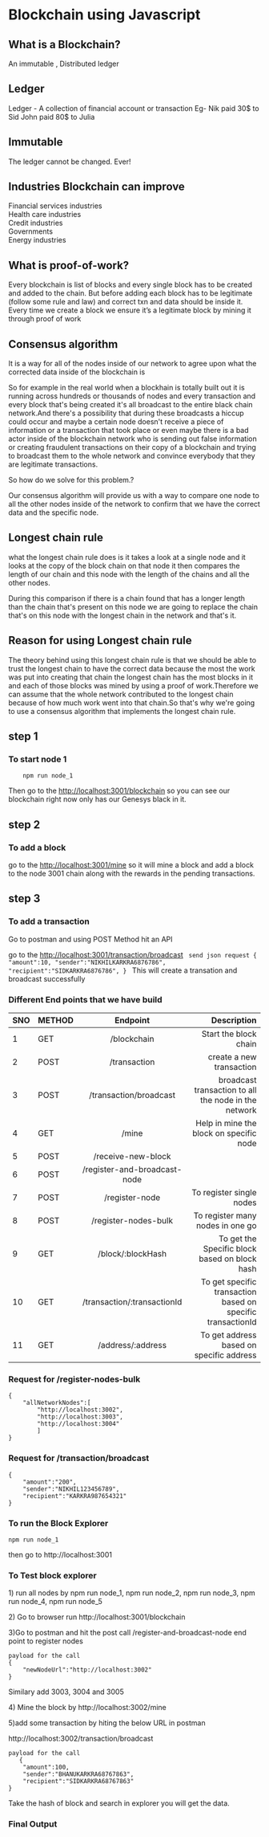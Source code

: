 # Blockchain using Javascript

## What is a Blockchain?
An immutable , Distributed ledger

## Ledger 
Ledger - A collection of financial account or transaction
Eg- Nik paid 30$ to Sid
John paid 80$ to Julia

## Immutable 
The ledger cannot be changed. Ever!

## Industries Blockchain can improve
<div>Financial services industries</div>
<div>Health care industries</div>
<div>Credit industries</div>
<div>Governments</div>
<div>Energy industries</div>

## What is proof-of-work?
Every blockchain is list of blocks and every single block has to be created and added to the chain. But before adding each block has to be legitimate (follow some rule and law) and correct txn and data should be inside it.
Every time we create a block we ensure it’s a legitimate block by mining it through proof of work

## Consensus algorithm 
<p>It is a way for all of the nodes inside of our network to agree upon what the corrected data inside of the blockchain is</p>
<p>So for example in the real world when a blockhain is totally built out it is running across hundreds or thousands of nodes and every transaction and every block that's being created it's all broadcast to the entire black chain network.And there's a possibility that during these broadcasts a hiccup could occur and maybe a certain node doesn't receive a piece of information or a transaction that took place or even maybe there is a bad actor inside of the blockchain network who is sending out false information or creating fraudulent transactions on their copy of a blockchain and trying to broadcast them to the whole network and convince everybody that they are legitimate transactions.</p>

<p>So how do we solve for this problem.?</p>

<p>Our consensus algorithm will provide us with a way to compare one node to all the other nodes inside of the network to confirm that we have the correct data and the specific node.</p>

## Longest chain rule
<p>what the longest chain rule does is it takes a look at a single node and it looks at the copy of the block chain on that node it then compares the length of our chain and this node with the length of the chains and all the other nodes.</p>

<p>During this comparison if there is a chain found that has a longer length than the chain that's present on this node we are going to replace the chain that's on this node with the longest chain in the network
and that's it.</p>

## Reason for using Longest chain rule 

<p>The theory behind using this longest chain rule is that we should be able to trust the longest chain to have the correct data because the most the work was put into creating that chain the longest chain has the most blocks in it and each of those blocks was mined by using a proof of work.Therefore we can assume that the whole network contributed to the longest chain because of how much work went into that chain.So that's why we're going to use a consensus algorithm that implements the longest chain rule.</p>

## step 1
### To start node 1
        npm run node_1
 Then go to the <a href="http://localhost:3001/blockchain">http://localhost:3001/blockchain</a>
so you can see our blockchain right now only has our Genesys black in it.

## step 2
### To add a block  
 go to the <a href="http://localhost:3001/mine">http://localhost:3001/mine</a>
so it will mine a block and add a block to the node 3001 chain along with the rewards in the pending transactions.

## step 3
### To add a transaction
Go to postman and using POST Method hit an API

go to the <a href="http://localhost:3001/transaction/broadcast">http://localhost:3001/transaction/broadcast</a>
<code>
send json request
{
    "amount":10,
    "sender":"NIKHILKARKRA6876786",
    "recipient":"SIDKARKRA6876786",
}
</code>
This will create a transation and broadcast successfully

<h3>Different End points that we have build</h3>

| SNO | METHOD        | Endpoint      | Description  |
| --- | ------------- |:-------------:| ------------:|
|  1  | GET           | /blockchain   | Start the block chain |
|  2  | POST          | /transaction      | create a new transaction   |
|  3  | POST          | /transaction/broadcast      |  broadcast transaction to all the node in the network   |
|  4  | GET            | /mine      |   Help in mine the block on specific node  |
|  5  | POST          | /receive-new-block      |     |
|  6  | POST          | /register-and-broadcast-node     |     |
|  7  | POST          | /register-node     | To register single nodes    |
|  8  | POST          | /register-nodes-bulk     | To register many nodes in one go    |
|9    | GET            |/block/:blockHash| To get the Specific block based on block hash|
|10| GET|/transaction/:transactionId| To get specific transaction based on specific transactionId|
11|GET|/address/:address| To get address based on specific address|
### Request for /register-nodes-bulk
    {
        "allNetworkNodes":[
            "http://localhost:3002",
            "http://localhost:3003",
            "http://localhost:3004"
            ]
    }
### Request for /transaction/broadcast
    {
        "amount":"200",
        "sender":"NIKHIL123456789",
        "recipient":"KARKRA987654321"
    }

### To run the Block Explorer
    npm run node_1
 
 then go to http://localhost:3001
    
### To Test block explorer
 <p> 1)  run all nodes by npm run node_1, npm run node_2, npm run node_3, npm run node_4, npm run node_5</p>
   <p> 2) Go to browser run http://localhost:3001/blockchain</p>
   <p> 3)Go to postman and hit the post call /register-and-broadcast-node end point to register nodes</p>

    payload for the call
    {
        "newNodeUrl":"http://localhost:3002"
    }
    
<p>Similary add 3003, 3004 and 3005</p>
<p>4) Mine the block by    http://localhost:3002/mine</p>
<p>5)add some transaction by hiting the below URL in postman</p>
http://localhost:3002/transaction/broadcast

    payload for the call
       {
        "amount":100,
        "sender":"BHANUKARKRA68767863",
        "recipient":"SIDKARKRA68767863"
    }
    
<p>Take the hash of block and search in explorer you will get the data.</p>    

### Final Output
